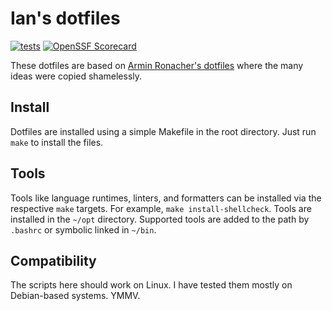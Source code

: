 # Ian's dotfiles

[![tests](https://github.com/ianlewis/dotfiles/actions/workflows/pre-submit.units.yml/badge.svg)](https://github.com/ianlewis/dotfiles/actions/workflows/pre-submit.units.yml) [![OpenSSF Scorecard](https://api.securityscorecards.dev/projects/github.com/ianlewis/dotfiles/badge)](https://securityscorecards.dev/viewer/?uri=github.com%2Fianlewis%2Fdotfiles)

These dotfiles are based on [Armin Ronacher's dotfiles](https://github.com/mitsuhiko/dotfiles)
where the many ideas were copied shamelessly.

## Install

Dotfiles are installed using a simple Makefile in the root directory. Just run
`make` to install the files.

## Tools

Tools like language runtimes, linters, and formatters can be installed via the
respective `make` targets. For example, `make install-shellcheck`. Tools are
installed in the `~/opt` directory. Supported tools are added to the path by
`.bashrc` or symbolic linked in `~/bin`.

## Compatibility

The scripts here should work on Linux. I have tested them mostly on
Debian-based systems. YMMV.
